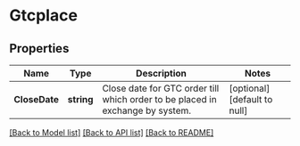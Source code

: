 # Gtcplace

## Properties
Name | Type | Description | Notes
------------ | ------------- | ------------- | -------------
**CloseDate** | **string** | Close date for GTC order till which order to be placed in exchange by system. | [optional] [default to null]

[[Back to Model list]](../README.md#documentation-for-models) [[Back to API list]](../README.md#documentation-for-api-endpoints) [[Back to README]](../README.md)

